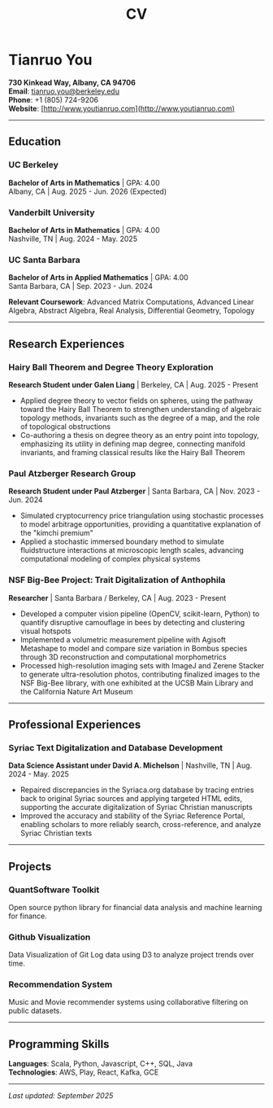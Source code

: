 ﻿---
title: "CV"
permalink: /cv/
author_profile: true
redirect_from:
  - /resume/
---

# Tianruo You

**730 Kinkead Way, Albany, CA 94706**  
**Email**: [tianruo.you@berkeley.edu](mailto:tianruo.you@berkeley.edu)  
**Phone**: +1 (805) 724-9206  
**Website**: [http://www.youtianruo.com](http://www.youtianruo.com)

---

## Education

### UC Berkeley
**Bachelor of Arts in Mathematics** | GPA: 4.00  
Albany, CA | Aug. 2025 - Jun. 2026 (Expected)

### Vanderbilt University  
**Bachelor of Arts in Mathematics** | GPA: 4.00  
Nashville, TN | Aug. 2024 - May. 2025

### UC Santa Barbara
**Bachelor of Arts in Applied Mathematics** | GPA: 4.00  
Santa Barbara, CA | Sep. 2023 - Jun. 2024

**Relevant Coursework**: Advanced Matrix Computations, Advanced Linear Algebra, Abstract Algebra, Real Analysis, Differential Geometry, Topology

---

## Research Experiences

### Hairy Ball Theorem and Degree Theory Exploration
**Research Student under Galen Liang** | Berkeley, CA | Aug. 2025 - Present

- Applied degree theory to vector fields on spheres, using the pathway toward the Hairy Ball Theorem to strengthen understanding of algebraic topology methods, invariants such as the degree of a map, and the role of topological obstructions
- Co-authoring a thesis on degree theory as an entry point into topology, emphasizing its utility in defining map degree, connecting manifold invariants, and framing classical results like the Hairy Ball Theorem

### Paul Atzberger Research Group
**Research Student under Paul Atzberger** | Santa Barbara, CA | Nov. 2023 - Jun. 2024

- Simulated cryptocurrency price triangulation using stochastic processes to model arbitrage opportunities, providing a quantitative explanation of the "kimchi premium"
- Applied a stochastic immersed boundary method to simulate fluidstructure interactions at microscopic length scales, advancing computational modeling of complex physical systems

### NSF Big-Bee Project: Trait Digitalization of Anthophila
**Researcher** | Santa Barbara / Berkeley, CA | Aug. 2023 - Present

- Developed a computer vision pipeline (OpenCV, scikit-learn, Python) to quantify disruptive camouflage in bees by detecting and clustering visual hotspots
- Implemented a volumetric measurement pipeline with Agisoft Metashape to model and compare size variation in Bombus species through 3D reconstruction and computational morphometrics
- Processed high-resolution imaging sets with ImageJ and Zerene Stacker to generate ultra-resolution photos, contributing finalized images to the NSF Big-Bee library, with one exhibited at the UCSB Main Library and the California Nature Art Museum

---

## Professional Experiences

### Syriac Text Digitalization and Database Development
**Data Science Assistant under David A. Michelson** | Nashville, TN | Aug. 2024 - May. 2025

- Repaired discrepancies in the Syriaca.org database by tracing entries back to original Syriac sources and applying targeted HTML edits, supporting the accurate digitalization of Syriac Christian manuscripts
- Improved the accuracy and stability of the Syriac Reference Portal, enabling scholars to more reliably search, cross-reference, and analyze Syriac Christian texts

---

## Projects

### QuantSoftware Toolkit
Open source python library for financial data analysis and machine learning for finance.

### Github Visualization  
Data Visualization of Git Log data using D3 to analyze project trends over time.

### Recommendation System
Music and Movie recommender systems using collaborative filtering on public datasets.

---

## Programming Skills

**Languages**: Scala, Python, Javascript, C++, SQL, Java  
**Technologies**: AWS, Play, React, Kafka, GCE

---

*Last updated: September 2025*
